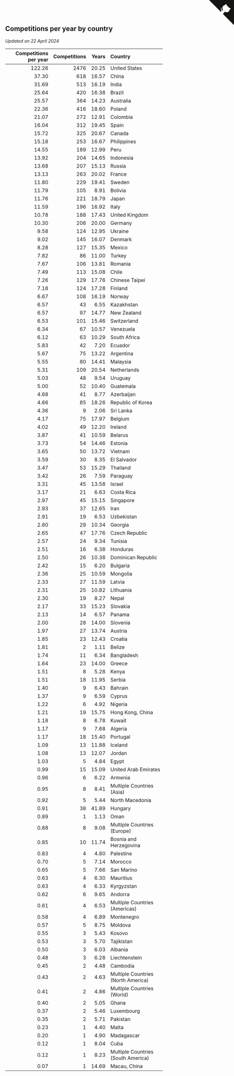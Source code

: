 ## Competitions per year by country

*Updated on 22 April 2024*

| Competitions per year | Competitions | Years | Country |
| ---: | ---: | ---: | :--- |
| 122.26 | 2476 | 20.25 | United States |
| 37.30 | 618 | 16.57 | China |
| 31.69 | 513 | 16.19 | India |
| 25.64 | 420 | 16.38 | Brazil |
| 25.57 | 364 | 14.23 | Australia |
| 22.36 | 416 | 18.60 | Poland |
| 21.07 | 272 | 12.91 | Colombia |
| 16.04 | 312 | 19.45 | Spain |
| 15.72 | 325 | 20.67 | Canada |
| 15.18 | 253 | 16.67 | Philippines |
| 14.55 | 189 | 12.99 | Peru |
| 13.92 | 204 | 14.65 | Indonesia |
| 13.68 | 207 | 15.13 | Russia |
| 13.13 | 263 | 20.02 | France |
| 11.80 | 229 | 19.41 | Sweden |
| 11.79 | 105 | 8.91 | Bolivia |
| 11.76 | 221 | 18.79 | Japan |
| 11.59 | 196 | 16.92 | Italy |
| 10.78 | 188 | 17.43 | United Kingdom |
| 10.30 | 206 | 20.00 | Germany |
| 9.58 | 124 | 12.95 | Ukraine |
| 9.02 | 145 | 16.07 | Denmark |
| 8.28 | 127 | 15.35 | Mexico |
| 7.82 | 86 | 11.00 | Turkey |
| 7.67 | 106 | 13.81 | Romania |
| 7.49 | 113 | 15.08 | Chile |
| 7.26 | 129 | 17.76 | Chinese Taipei |
| 7.18 | 124 | 17.28 | Finland |
| 6.67 | 108 | 16.19 | Norway |
| 6.57 | 43 | 6.55 | Kazakhstan |
| 6.57 | 97 | 14.77 | New Zealand |
| 6.53 | 101 | 15.46 | Switzerland |
| 6.34 | 67 | 10.57 | Venezuela |
| 6.12 | 63 | 10.29 | South Africa |
| 5.83 | 42 | 7.20 | Ecuador |
| 5.67 | 75 | 13.22 | Argentina |
| 5.55 | 80 | 14.41 | Malaysia |
| 5.31 | 109 | 20.54 | Netherlands |
| 5.03 | 48 | 9.54 | Uruguay |
| 5.00 | 52 | 10.40 | Guatemala |
| 4.68 | 41 | 8.77 | Azerbaijan |
| 4.66 | 85 | 18.26 | Republic of Korea |
| 4.36 | 9 | 2.06 | Sri Lanka |
| 4.17 | 75 | 17.97 | Belgium |
| 4.02 | 49 | 12.20 | Ireland |
| 3.87 | 41 | 10.59 | Belarus |
| 3.73 | 54 | 14.46 | Estonia |
| 3.65 | 50 | 13.72 | Vietnam |
| 3.59 | 30 | 8.35 | El Salvador |
| 3.47 | 53 | 15.29 | Thailand |
| 3.42 | 26 | 7.59 | Paraguay |
| 3.31 | 45 | 13.58 | Israel |
| 3.17 | 21 | 6.63 | Costa Rica |
| 2.97 | 45 | 15.15 | Singapore |
| 2.93 | 37 | 12.65 | Iran |
| 2.91 | 19 | 6.53 | Uzbekistan |
| 2.80 | 29 | 10.34 | Georgia |
| 2.65 | 47 | 17.76 | Czech Republic |
| 2.57 | 24 | 9.34 | Tunisia |
| 2.51 | 16 | 6.38 | Honduras |
| 2.50 | 26 | 10.38 | Dominican Republic |
| 2.42 | 15 | 6.20 | Bulgaria |
| 2.36 | 25 | 10.59 | Mongolia |
| 2.33 | 27 | 11.59 | Latvia |
| 2.31 | 25 | 10.82 | Lithuania |
| 2.30 | 19 | 8.27 | Nepal |
| 2.17 | 33 | 15.23 | Slovakia |
| 2.13 | 14 | 6.57 | Panama |
| 2.00 | 28 | 14.00 | Slovenia |
| 1.97 | 27 | 13.74 | Austria |
| 1.85 | 23 | 12.43 | Croatia |
| 1.81 | 2 | 1.11 | Belize |
| 1.74 | 11 | 6.34 | Bangladesh |
| 1.64 | 23 | 14.00 | Greece |
| 1.51 | 8 | 5.28 | Kenya |
| 1.51 | 18 | 11.95 | Serbia |
| 1.40 | 9 | 6.43 | Bahrain |
| 1.37 | 9 | 6.59 | Cyprus |
| 1.22 | 6 | 4.92 | Nigeria |
| 1.21 | 19 | 15.75 | Hong Kong, China |
| 1.18 | 8 | 6.78 | Kuwait |
| 1.17 | 9 | 7.68 | Algeria |
| 1.17 | 18 | 15.40 | Portugal |
| 1.09 | 13 | 11.88 | Iceland |
| 1.08 | 13 | 12.07 | Jordan |
| 1.03 | 5 | 4.84 | Egypt |
| 0.99 | 15 | 15.09 | United Arab Emirates |
| 0.96 | 6 | 6.22 | Armenia |
| 0.95 | 8 | 8.41 | Multiple Countries (Asia) |
| 0.92 | 5 | 5.44 | North Macedonia |
| 0.91 | 38 | 41.89 | Hungary |
| 0.89 | 1 | 1.13 | Oman |
| 0.88 | 8 | 9.08 | Multiple Countries (Europe) |
| 0.85 | 10 | 11.74 | Bosnia and Herzegovina |
| 0.83 | 4 | 4.80 | Palestine |
| 0.70 | 5 | 7.14 | Morocco |
| 0.65 | 5 | 7.66 | San Marino |
| 0.63 | 4 | 6.30 | Mauritius |
| 0.63 | 4 | 6.33 | Kyrgyzstan |
| 0.62 | 6 | 9.65 | Andorra |
| 0.61 | 4 | 6.53 | Multiple Countries (Americas) |
| 0.58 | 4 | 6.89 | Montenegro |
| 0.57 | 5 | 8.75 | Moldova |
| 0.55 | 3 | 5.43 | Kosovo |
| 0.53 | 3 | 5.70 | Tajikistan |
| 0.50 | 3 | 6.03 | Albania |
| 0.48 | 3 | 6.28 | Liechtenstein |
| 0.45 | 2 | 4.48 | Cambodia |
| 0.43 | 2 | 4.63 | Multiple Countries (North America) |
| 0.41 | 2 | 4.86 | Multiple Countries (World) |
| 0.40 | 2 | 5.05 | Ghana |
| 0.37 | 2 | 5.46 | Luxembourg |
| 0.35 | 2 | 5.71 | Pakistan |
| 0.23 | 1 | 4.40 | Malta |
| 0.20 | 1 | 4.90 | Madagascar |
| 0.12 | 1 | 8.04 | Cuba |
| 0.12 | 1 | 8.23 | Multiple Countries (South America) |
| 0.07 | 1 | 14.69 | Macau, China |


<a href="https://github.com/jonatanklosko/wca_statistics" class="github-corner" aria-label="View source on Github"><svg width="80" height="80" viewBox="0 0 250 250" style="fill:#151513; color:#fff; position: absolute; top: 0; border: 0; right: 0;" aria-hidden="true"><path d="M0,0 L115,115 L130,115 L142,142 L250,250 L250,0 Z"></path><path d="M128.3,109.0 C113.8,99.7 119.0,89.6 119.0,89.6 C122.0,82.7 120.5,78.6 120.5,78.6 C119.2,72.0 123.4,76.3 123.4,76.3 C127.3,80.9 125.5,87.3 125.5,87.3 C122.9,97.6 130.6,101.9 134.4,103.2" fill="currentColor" style="transform-origin: 130px 106px;" class="octo-arm"></path><path d="M115.0,115.0 C114.9,115.1 118.7,116.5 119.8,115.4 L133.7,101.6 C136.9,99.2 139.9,98.4 142.2,98.6 C133.8,88.0 127.5,74.4 143.8,58.0 C148.5,53.4 154.0,51.2 159.7,51.0 C160.3,49.4 163.2,43.6 171.4,40.1 C171.4,40.1 176.1,42.5 178.8,56.2 C183.1,58.6 187.2,61.8 190.9,65.4 C194.5,69.0 197.7,73.2 200.1,77.6 C213.8,80.2 216.3,84.9 216.3,84.9 C212.7,93.1 206.9,96.0 205.4,96.6 C205.1,102.4 203.0,107.8 198.3,112.5 C181.9,128.9 168.3,122.5 157.7,114.1 C157.9,116.9 156.7,120.9 152.7,124.9 L141.0,136.5 C139.8,137.7 141.6,141.9 141.8,141.8 Z" fill="currentColor" class="octo-body"></path></svg></a><style>.github-corner:hover .octo-arm{animation:octocat-wave 560ms ease-in-out}@keyframes octocat-wave{0%,100%{transform:rotate(0)}20%,60%{transform:rotate(-25deg)}40%,80%{transform:rotate(10deg)}}@media (max-width:500px){.github-corner:hover .octo-arm{animation:none}.github-corner .octo-arm{animation:octocat-wave 560ms ease-in-out}}</style>
